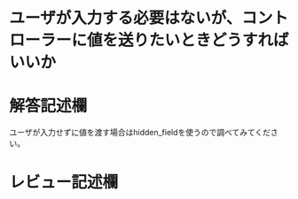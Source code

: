 # ユーザが入力する必要はないが、コントローラーに値を送りたいときどうすればいいか
# 解答記述欄
ユーザが入力せずに値を渡す場合はhidden_fieldを使うので調べてみてください。


# レビュー記述欄
